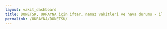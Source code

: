 ```yaml
---
layout: vakit_dashboard
title: DONETSK, UKRAYNA için iftar, namaz vakitleri ve hava durumu - ilçe/eyalet seç
permalink: /UKRAYNA/DONETSK/
---
```


<script type="text/javascript">
  var GLOBAL_COUNTRY = 'UKRAYNA';
  var GLOBAL_CITY = 'DONETSK';
  var GLOBAL_STATE = '';
  var lat = 72;
  var lon = 21;
</script>
